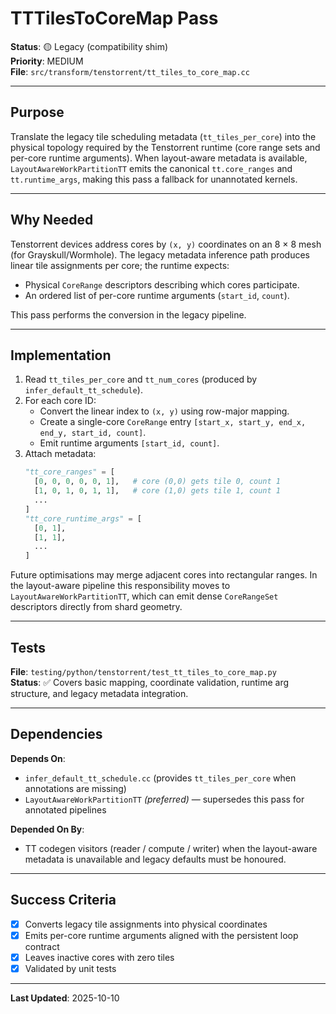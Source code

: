 # TTTilesToCoreMap Pass

**Status**: 🟡 Legacy (compatibility shim)  
**Priority**: MEDIUM  
**File**: `src/transform/tenstorrent/tt_tiles_to_core_map.cc`

---

## Purpose

Translate the legacy tile scheduling metadata (`tt_tiles_per_core`) into the physical
topology required by the Tenstorrent runtime (core range sets and per-core runtime arguments).
When layout-aware metadata is available, `LayoutAwareWorkPartitionTT` emits the canonical
`tt.core_ranges` and `tt.runtime_args`, making this pass a fallback for unannotated kernels.

---

## Why Needed

Tenstorrent devices address cores by `(x, y)` coordinates on an 8 × 8 mesh (for Grayskull/Wormhole).
The legacy metadata inference path produces linear tile assignments per core; the runtime expects:
- Physical `CoreRange` descriptors describing which cores participate.
- An ordered list of per-core runtime arguments (`start_id`, `count`).

This pass performs the conversion in the legacy pipeline.

---

## Implementation

1. Read `tt_tiles_per_core` and `tt_num_cores` (produced by `infer_default_tt_schedule`).
2. For each core ID:
   - Convert the linear index to `(x, y)` using row-major mapping.
   - Create a single-core `CoreRange` entry `[start_x, start_y, end_x, end_y, start_id, count]`.
   - Emit runtime arguments `[start_id, count]`.
3. Attach metadata:
   ```python
   "tt_core_ranges" = [
     [0, 0, 0, 0, 0, 1],   # core (0,0) gets tile 0, count 1
     [1, 0, 1, 0, 1, 1],   # core (1,0) gets tile 1, count 1
     ...
   ]
   "tt_core_runtime_args" = [
     [0, 1],
     [1, 1],
     ...
   ]
   ```

Future optimisations may merge adjacent cores into rectangular ranges. In the layout-aware
pipeline this responsibility moves to `LayoutAwareWorkPartitionTT`, which can emit dense
`CoreRangeSet` descriptors directly from shard geometry.

---

## Tests

**File**: `testing/python/tenstorrent/test_tt_tiles_to_core_map.py`  
**Status**: ✅ Covers basic mapping, coordinate validation, runtime arg structure, and legacy metadata integration.

---

## Dependencies

**Depends On**:
- `infer_default_tt_schedule.cc` (provides `tt_tiles_per_core` when annotations are missing)
- `LayoutAwareWorkPartitionTT` *(preferred)* — supersedes this pass for annotated pipelines

**Depended On By**:
- TT codegen visitors (reader / compute / writer) when the layout-aware metadata is unavailable
  and legacy defaults must be honoured.

---

## Success Criteria

- [x] Converts legacy tile assignments into physical coordinates
- [x] Emits per-core runtime arguments aligned with the persistent loop contract
- [x] Leaves inactive cores with zero tiles
- [x] Validated by unit tests

---

**Last Updated**: 2025-10-10
